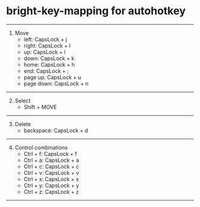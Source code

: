 # bright-key-mapping for autohotkey

---

1. Move
   - left: CapsLock + j
   - right: CapsLock + l
   - up: CapsLock + i
   - down: CapsLock + k
   - home: CapsLock + h
   - end: CapsLock + ;
   - page up: CapsLock + u
   - page down: CapsLock + n
   
---

2. Select
   - Shift + MOVE

---

3. Delete
   - backspace: CapsLock + d

---

4. Control combinations
   - Ctrl + f: CapsLock + f
   - Ctrl + a: CapsLock + a
   - Ctrl + c: CapsLock + c
   - Ctrl + v: CapsLock + v
   - Ctrl + x: CapsLock + x
   - Ctrl + y: CapsLock + y
   - Ctrl + z: CapsLock + z

---
